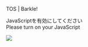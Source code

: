 TOS | Barkle!

JavaScriptを有効にしてください  
Please turn on your JavaScript

![](/static-assets/splash.png?1728284231541)